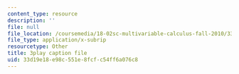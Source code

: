 ```yaml
---
content_type: resource
description: ''
file: null
file_location: /coursemedia/18-02sc-multivariable-calculus-fall-2010/33d19e18e98c551e8fcfc54ff6a076c8_BbNMKMicWy8.vtt
file_type: application/x-subrip
resourcetype: Other
title: 3play caption file
uid: 33d19e18-e98c-551e-8fcf-c54ff6a076c8
---
```

